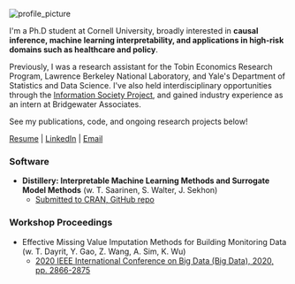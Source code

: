 ![profile_picture](brianc0413.github.io/images/profile_picture_png)<!-- -->

I'm a Ph.D student at Cornell University, broadly interested in **causal inference, machine learning interpretability, and applications in high-risk domains such as healthcare and policy**. 

Previously, I was a research assistant for the Tobin Economics Research Program, Lawrence Berkeley National Laboratory, and Yale's Department of Statistics and Data Science. I've also held interdisciplinary opportunities through the [Information Society Project](https://law.yale.edu/brian-cho), and gained industry experience as an intern at Bridgewater Associates. 

See my publications, code, and ongoing research projects below! 

[Resume](https://drive.google.com/file/d/1DSn5c7y6hat1LV_Q5h8wVZ7t9Ox9zbrr/view?usp=sharing) | [LinkedIn](https://www.linkedin.com/in/brian-cho-5a7876172/) | [Email](mailto:bmc233@cornell.edu)


### Software

- **Distillery: Interpretable Machine Learning Methods and Surrogate Model Methods** (w. T. Saarinen, S. Walter, J. Sekhon)
  - [Submitted to CRAN, GitHub repo](https://github.com/forestry-labs/Distillery) 

### Workshop Proceedings

- Effective Missing Value Imputation Methods for Building Monitoring Data (w. T. Dayrit, Y. Gao, Z. Wang, A. Sim, K. Wu)
  - [2020 IEEE International Conference on Big Data (Big Data), 2020, pp. 2866-2875](https://ieeexplore.ieee.org/document/9378230)


